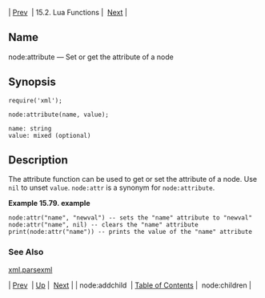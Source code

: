 | [Prev](lua.ref.xml.node_addchild)  | 15.2. Lua Functions |  [Next](lua.ref.xml.node_children.php) |

<a name="lua.ref.xml.node_attribute"></a>
## Name

node:attribute — Set or get the attribute of a node

<a name="idp28021616"></a>
## Synopsis

`require('xml');`

`node:attribute(name, value);`

```
name: string
value: mixed (optional)
```
<a name="idp28025008"></a>
## Description

The attribute function can be used to get or set the attribute of a node. Use `nil` to unset `value`. `node:attr` is a synonym for `node:attribute`.

<a name="lua.ref.xml.node_attribute.example"></a>

**Example 15.79. example**

```
node:attr("name", "newval") -- sets the "name" attribute to "newval"
node:attr("name", nil) -- clears the "name" attribute
print(node:attr("name")) -- prints the value of the "name" attribute
```

<a name="idp28030448"></a>
### See Also

[xml.parsexml](lua.ref.xml.parsexml "xml.parsexml")

| [Prev](lua.ref.xml.node_addchild)  | [Up](lua.function.details.php) |  [Next](lua.ref.xml.node_children.php) |
| node:addchild  | [Table of Contents](index) |  node:children |
